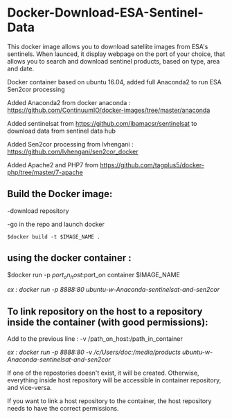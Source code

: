 # Docker-Download-ESA-Sentinel-Data

This docker image allows you to download satellite images from ESA's sentinels. When launced, it display  webpage on the port of your choice, that allows you to search and download sentinel products, based on type, area and date.

Docker container based on ubuntu 16.04, added full Anaconda2 to run ESA Sen2cor processing

Added Anaconda2 from docker anaconda : https://github.com/ContinuumIO/docker-images/tree/master/anaconda

Added sentinelsat from https://github.com/ibamacsr/sentinelsat to download data from sentinel data hub

Added Sen2cor processing from lvhengani : https://github.com/lvhengani/sen2cor_docker

Added Apache2 and PHP7 from https://github.com/tagplus5/docker-php/tree/master/7-apache

## Build the Docker image:
-download repository

-go in the repo and launch docker

`$docker build -t $IMAGE_NAME .`

## using the docker container :

$docker run -p $port_on_host:$port_on container $IMAGE_NAME

*ex : docker run -p 8888:80 ubuntu-w-Anaconda-sentinelsat-and-sen2cor*

## To link  repository on the host to a repository inside the container (with good permissions):

Add to the previous line : -v /path_on_host:/path_in_container

*ex :  docker run -p 8888:80 -v /c/Users/doc:/media/products  ubuntu-w-Anaconda-sentinelsat-and-sen2cor*

If one of the repostories doesn't exist, it will be created. Otherwise, everything inside host repository will be accessible in container repository, and vice-versa.

If you want to link a host repository to the container, the host repository needs to have the correct permissions.
